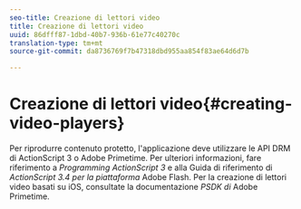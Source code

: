 ```yaml
---
seo-title: Creazione di lettori video
title: Creazione di lettori video
uuid: 86dfff87-1dbd-40b7-936b-61e77c40270c
translation-type: tm+mt
source-git-commit: da8736769f7b47318dbd955aa854f83ae64d6d7b

---
```



# Creazione di lettori video{#creating-video-players}

Per riprodurre contenuto protetto, l&#39;applicazione deve utilizzare le API DRM di ActionScript 3 o Adobe Primetime. Per ulteriori informazioni, fare riferimento a *Programming ActionScript 3* e alla Guida di riferimento di *ActionScript 3.4 per la piattaforma* Adobe Flash. Per la creazione di lettori video basati su iOS, consultate la documentazione *PSDK di* Adobe Primetime.

